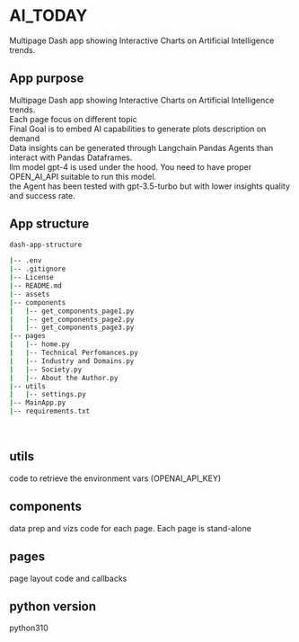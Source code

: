 # AI_TODAY
Multipage Dash app showing Interactive Charts on Artificial Intelligence trends.
## App purpose
Multipage Dash app  showing Interactive Charts on Artificial Intelligence trends.<br>
Each page focus on different topic<br>
Final Goal is to embed AI capabilities to generate plots description on demand<br>
Data insights can be generated through Langchain Pandas Agents than interact with Pandas Dataframes.<br>
llm model gpt-4 is used under the hood. You need to have proper OPEN_AI_API suitable to run this model.<br>
the Agent has been tested with gpt-3.5-turbo but with lower insights quality and success rate.<br>



## App structure

```bash
dash-app-structure

|-- .env
|-- .gitignore
|-- License
|-- README.md
|-- assets  
|-- components
|   |-- get_components_page1.py
|   |-- get_components_page2.py
|   |-- get_components_page3.py
|-- pages
|   |-- home.py
|   |-- Technical Perfomances.py
|   |-- Industry and Domains.py
|   |-- Society.py
|   |-- About the Author.py
|-- utils
|   |-- settings.py
|-- MainApp.py
|-- requirements.txt

```

<br>

## utils
code to retrieve the environment vars (OPENAI_API_KEY)
## components
data prep and vizs code for each page. Each page is stand-alone
## pages
page layout code and callbacks
## python version
python310

